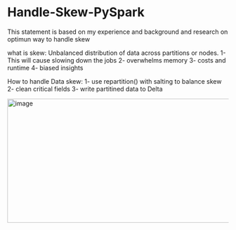 # Handle-Skew-PySpark

This statement is based on my experience and background and research on optimun way to handle skew

what is skew:
Unbalanced distribution of data across partitions or nodes. 
1- This will cause slowing down the jobs
2- overwhelms memory
3- costs and runtime
4- biased insights

How to handle Data skew:
1- use repartition() with salting to balance skew
2- clean critical fields
3- write partitined data to Delta

<img width="950" height="282" alt="image" src="https://github.com/user-attachments/assets/923b9234-a417-482b-9d84-db9e0c9d2a5f" />
